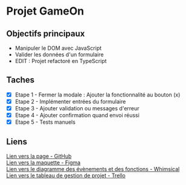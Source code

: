 # Projet GameOn

## Objectifs principaux

- Manipuler le DOM avec JavaScript
- Valider les données d'un formulaire
- EDIT : Projet refactoré en TypeScript

## Taches

- [x] Etape 1 - Fermer la modale : Ajouter la fonctionnalité au bouton (x)
- [x] Etape 2 - Implémenter entrées du formulaire
- [x] Etape 3 - Ajouter validation ou messages d'erreur
- [x] Etape 4 - Ajouter confirmation quand envoi réussi
- [x] Etape 5 - Tests manuels

## Liens

[Lien vers la page - GitHub](https://okuspo.github.io/)  
[Lien vers la maquette - Figma](https://www.figma.com/file/prxFGnSUoEhk6PTcMaJQim/UI-Design-GameOn-EN)  
[Lien vers le diagramme des évènements et des fonctions - Whimsical](https://whimsical.com/p4-gameon-JnY4Bf93Nx96scT1XrZ3vf)  
[Lien vers le tableau de gestion de projet - Trello](https://trello.com/b/tRdXPinX/p4gameon)
